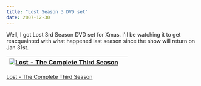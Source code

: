 ```yaml
---
title: "Lost Season 3 DVD set"
date: 2007-12-30
---
```


Well, I got Lost 3rd Season DVD set for Xmas. I'll be watching it to get reacquainted with what happened last season since the show will return on Jan 31st.

| [![Lost - The Complete Third Season](images/31aGfC9ZqxL._AA115_.jpg)](http://www.amazon.com/Lost-Complete-Season-Matthew-Fox/dp/B000P6YNSE/ref=pd_bbs_sr_1?ie=UTF8&s=dvd&qid=1199066731&sr=1-1) |  |
| :-: | --- |

[Lost - The Complete Third Season](http://www.amazon.com/Lost-Complete-Season-Matthew-Fox/dp/B000P6YNSE/ref=pd_bbs_sr_1?ie=UTF8&s=dvd&qid=1199066731&sr=1-1)
